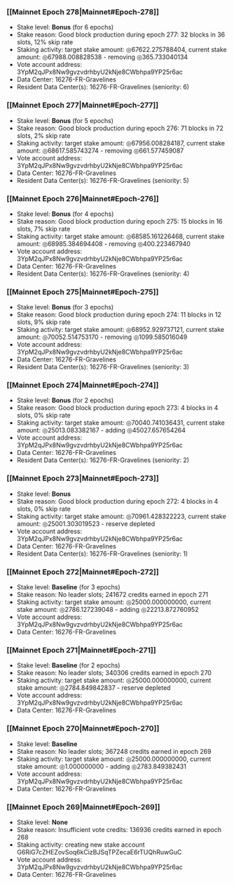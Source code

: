 ### [[Mainnet Epoch 278|Mainnet#Epoch-278]]
* Stake level: **Bonus** (for 6 epochs)
* Stake reason: Good block production during epoch 277: 32 blocks in 36 slots, 12% skip rate
* Staking activity: target stake amount: ◎67622.275788404, current stake amount: ◎67988.008828538 - removing ◎365.733040134
* Vote account address: 3YpM2qJPx8Nw9gvzvdrhbyU2kNje8CWbhpa9YP25r6ac
* Data Center: 16276-FR-Gravelines
* Resident Data Center(s): 16276-FR-Gravelines (seniority: 6)
### [[Mainnet Epoch 277|Mainnet#Epoch-277]]
* Stake level: **Bonus** (for 5 epochs)
* Stake reason: Good block production during epoch 276: 71 blocks in 72 slots, 2% skip rate
* Staking activity: target stake amount: ◎67956.008284187, current stake amount: ◎68617.585743274 - removing ◎661.577459087
* Vote account address: 3YpM2qJPx8Nw9gvzvdrhbyU2kNje8CWbhpa9YP25r6ac
* Data Center: 16276-FR-Gravelines
* Resident Data Center(s): 16276-FR-Gravelines (seniority: 5)
### [[Mainnet Epoch 276|Mainnet#Epoch-276]]
* Stake level: **Bonus** (for 4 epochs)
* Stake reason: Good block production during epoch 275: 15 blocks in 16 slots, 7% skip rate
* Staking activity: target stake amount: ◎68585.161226468, current stake amount: ◎68985.384694408 - removing ◎400.223467940
* Vote account address: 3YpM2qJPx8Nw9gvzvdrhbyU2kNje8CWbhpa9YP25r6ac
* Data Center: 16276-FR-Gravelines
* Resident Data Center(s): 16276-FR-Gravelines (seniority: 4)
### [[Mainnet Epoch 275|Mainnet#Epoch-275]]
* Stake level: **Bonus** (for 3 epochs)
* Stake reason: Good block production during epoch 274: 11 blocks in 12 slots, 9% skip rate
* Staking activity: target stake amount: ◎68952.929737121, current stake amount: ◎70052.514753170 - removing ◎1099.585016049
* Vote account address: 3YpM2qJPx8Nw9gvzvdrhbyU2kNje8CWbhpa9YP25r6ac
* Data Center: 16276-FR-Gravelines
* Resident Data Center(s): 16276-FR-Gravelines (seniority: 3)
### [[Mainnet Epoch 274|Mainnet#Epoch-274]]
* Stake level: **Bonus** (for 2 epochs)
* Stake reason: Good block production during epoch 273: 4 blocks in 4 slots, 0% skip rate
* Staking activity: target stake amount: ◎70040.741036431, current stake amount: ◎25013.083382167 - adding ◎45027.657654264
* Vote account address: 3YpM2qJPx8Nw9gvzvdrhbyU2kNje8CWbhpa9YP25r6ac
* Data Center: 16276-FR-Gravelines
* Resident Data Center(s): 16276-FR-Gravelines (seniority: 2)
### [[Mainnet Epoch 273|Mainnet#Epoch-273]]
* Stake level: **Bonus**
* Stake reason: Good block production during epoch 272: 4 blocks in 4 slots, 0% skip rate
* Staking activity: target stake amount: ◎70961.428322223, current stake amount: ◎25001.303019523 - reserve depleted
* Vote account address: 3YpM2qJPx8Nw9gvzvdrhbyU2kNje8CWbhpa9YP25r6ac
* Data Center: 16276-FR-Gravelines
* Resident Data Center(s): 16276-FR-Gravelines (seniority: 1)
### [[Mainnet Epoch 272|Mainnet#Epoch-272]]
* Stake level: **Baseline** (for 3 epochs)
* Stake reason: No leader slots; 241672 credits earned in epoch 271
* Staking activity: target stake amount: ◎25000.000000000, current stake amount: ◎2786.127239048 - adding ◎22213.872760952
* Vote account address: 3YpM2qJPx8Nw9gvzvdrhbyU2kNje8CWbhpa9YP25r6ac
* Data Center: 16276-FR-Gravelines
### [[Mainnet Epoch 271|Mainnet#Epoch-271]]
* Stake level: **Baseline** (for 2 epochs)
* Stake reason: No leader slots; 340306 credits earned in epoch 270
* Staking activity: target stake amount: ◎25000.000000000, current stake amount: ◎2784.849842837 - reserve depleted
* Vote account address: 3YpM2qJPx8Nw9gvzvdrhbyU2kNje8CWbhpa9YP25r6ac
* Data Center: 16276-FR-Gravelines
### [[Mainnet Epoch 270|Mainnet#Epoch-270]]
* Stake level: **Baseline**
* Stake reason: No leader slots; 367248 credits earned in epoch 269
* Staking activity: target stake amount: ◎25000.000000000, current stake amount: ◎1.000000000 - adding ◎2783.849382431
* Vote account address: 3YpM2qJPx8Nw9gvzvdrhbyU2kNje8CWbhpa9YP25r6ac
* Data Center: 16276-FR-Gravelines
### [[Mainnet Epoch 269|Mainnet#Epoch-269]]
* Stake level: **None**
* Stake reason: Insufficient vote credits: 136936 credits earned in epoch 268
* Staking activity: creating new stake account G6RiG7cZHEZovSoq6kCizBJSqTPZecaE6rTUQhRuwGuC
* Vote account address: 3YpM2qJPx8Nw9gvzvdrhbyU2kNje8CWbhpa9YP25r6ac
* Data Center: 16276-FR-Gravelines
